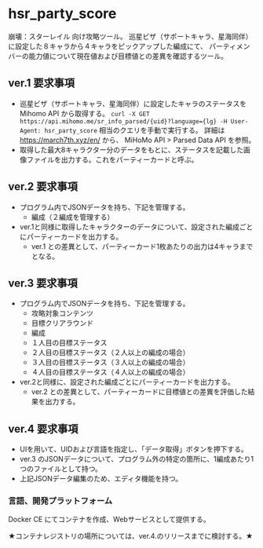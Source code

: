 # hsr_party_score

崩壊：スターレイル 向け攻略ツール。
巡星ビザ（サポートキャラ、星海同伴）に設定した８キャラから４キャラをピックアップした編成にて、
パーティメンバーの能力値について現在値および目標値との差異を確認するツール。

## ver.1 要求事項

* 巡星ビザ（サポートキャラ、星海同伴）に設定したキャラのステータスを Mihomo API から取得する。
  `curl -X GET https://api.mihomo.me/sr_info_parsed/{uid}?language={lg} -H User-Agent: hsr_party_score` 相当のクエリを手動で実行する。
  詳細は https://march7th.xyz/en/ から、 MiHoMo API > Parsed Data API を参照。
* 取得した最大8キャラクター分のデータをもとに、ステータスを記載した画像ファイルを出力する。これをパーティーカードと呼ぶ。

## ver.2 要求事項

* プログラム内でJSONデータを持ち、下記を管理する。
  * 編成（２編成を管理する）
* ver.1と同様に取得したキャラクターのデータについて、設定された編成ごとにパーティーカードを出力する。
  * ver.1 との差異として、パーティーカード1枚あたりの出力は4キャラまでとなる。

## ver.3 要求事項

* プログラム内でJSONデータを持ち、下記を管理する。
  * 攻略対象コンテンツ
  * 目標クリアラウンド
  * 編成
  * １人目の目標ステータス
  * ２人目の目標ステータス（２人以上の編成の場合）
  * ３人目の目標ステータス（３人以上の編成の場合）
  * ４人目の目標ステータス（４人以上の編成の場合）
* ver.2と同様に、設定された編成ごとにパーティーカードを出力する。
  * ver.2 との差異として、パーティーカードに目標値との差異を評価した結果を出力する。

## ver.4 要求事項

* UIを用いて、UIDおよび言語を指定し、「データ取得」ボタンを押下する。
* ver.3 のJSONデータについて、プログラム外の特定の箇所に、1編成あたり1つのファイルとして持つ。
* 上記JSONデータ編集のため、エディタ機能を持つ。

### 言語、開発プラットフォーム

Docker CE にてコンテナを作成、Webサービスとして提供する。

★コンテナレジストリの場所については、ver.4.のリリースまでに検討する。★
